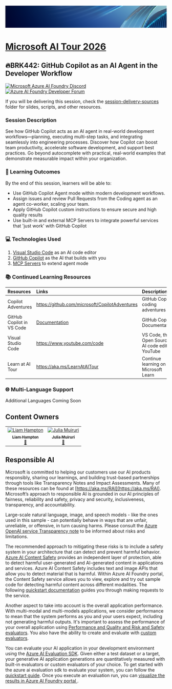 <!--  Please embed links to Learn with your campaign codes! -->

<p align="center">
<img src="img/Banner-MS-AI-Tour-26.png" alt="decorative banner" width="1200"/>
</p>

# [Microsoft AI Tour 2026](https://aitour.microsoft.com)

## 🔥BRK442: GitHub Copilot as an AI Agent in the Developer Workflow

[![Microsoft Azure AI Foundry Discord](https://dcbadge.limes.pink/api/server/ByRwuEEgH4)](https://discord.com/invite/ByRwuEEgH4)
[![Azure AI Foundry Developer Forum](https://img.shields.io/badge/GitHub-Azure_AI_Foundry_Developer_Forum-blue?style=for-the-badge&logo=github&color=adff2f&logoColor=fff)](https://aka.ms/foundry/forum)

If you will be delivering this session, check the [session-delivery-sources](./session-delivery-resources/) folder for slides, scripts, and other resources.

### Session Description

See how GitHub Copilot acts as an AI agent in real-world development workflows—planning, executing multi-step tasks, and integrating seamlessly into engineering processes. Discover how Copilot can boost team productivity, accelerate software development, and support best practices. Go beyond autocomplete with practical, real-world examples that demonstrate measurable impact within your organization.


### 🧠 Learning Outcomes

By the end of this session, learners will be able to:

-  Use GitHub Copilot Agent mode within modern development workflows.
-  Assign issues and review Pull Requests from the Coding agent as an agent co-worker, scaling your team. 
- Apply GitHub Copilot custom instructions to ensure secure and high quality results
- Use built-in and external MCP Servers to integrate powerful services that 'just work' with GitHub Copilot

### 💻 Technologies Used

1. [Visual Studio Code](https://code.visualstudio.com/) as an AI code editor
1. [GitHub Copilot](https://github.com/features/copilot) as the AI that builds with you
1. [MCP Servers](https://code.visualstudio.com/mcp) to extend agent mode

<!-- ### 🔗 Session Resources
| Resources          | Links                             | Description        |
|:-------------------|:----------------------------------|:-------------------|
| Session Docs | [TODO] Coming soon | Documentation | -->

### 📚 Continued Learning Resources
| Resources          | Links                             | Description        |
|:-------------------|:----------------------------------|:-------------------|
| Copilot Adventures | https://github.com/microsoft/CopilotAdventures | GitHub Copilot coding adventures |
| GitHub Copilot in VS Code | [Documentation](https://code.visualstudio.com/docs/copilot/overview) | GitHub Copilot Documentation |
| Visual Studio Code | https://www.youtube.com/code | VS Code, the Open Source AI code editor YouTube |
| Learn at AI Tour | https://aka.ms/LearnAtAITour | Continue learning on Microsoft Learn |

### 🌐 Multi-Language Support

Additional Languages Coming Soon

## Content Owners

<!-- TODO: Add yourself as a content owner
1. Change the src in the image tag to {your github url}.png
2. Change INSERT NAME HERE to your name
3. Change the github url in the final href to your url. -->


<table>
<tr>
    <td align="center"><a href="https://github.com/liamchampton">
        <img src="https://github.com/liamchampton.png" width="100px;" alt="Liam Hampton"
"/><br />
        <sub><b> Liam Hampton
</b></sub></a><br />
            <a href="https://www.linkedin.com/in/liam-conroy-hampton/" title="talk">📢</a> 
    </td>
    <td align="center"><a href="https://github.com/juliamuiruri4">
        <img src="https://github.com/juliamuiruri4.png" width="100px;" alt="Julia Muiruri
"/><br />
        <sub><b>Julia Muiruri
</b></sub></a><br />
            <a href="https://www.linkedin.com/in/juliamuiruri/" title="talk">📢</a> 
    </td>
</tr></table>

## 

## Responsible AI 

Microsoft is committed to helping our customers use our AI products responsibly, sharing our learnings, and building trust-based partnerships through tools like Transparency Notes and Impact Assessments. Many of these resources can be found at [https://aka.ms/RAI](https://aka.ms/RAI).
Microsoft’s approach to responsible AI is grounded in our AI principles of fairness, reliability and safety, privacy and security, inclusiveness, transparency, and accountability.

Large-scale natural language, image, and speech models - like the ones used in this sample - can potentially behave in ways that are unfair, unreliable, or offensive, in turn causing harms. Please consult the [Azure OpenAI service Transparency note](https://learn.microsoft.com/legal/cognitive-services/openai/transparency-note?tabs=text) to be informed about risks and limitations.

The recommended approach to mitigating these risks is to include a safety system in your architecture that can detect and prevent harmful behavior. [Azure AI Content Safety](https://learn.microsoft.com/azure/ai-services/content-safety/overview) provides an independent layer of protection, able to detect harmful user-generated and AI-generated content in applications and services. Azure AI Content Safety includes text and image APIs that allow you to detect material that is harmful. Within Azure AI Foundry portal, the Content Safety service allows you to view, explore and try out sample code for detecting harmful content across different modalities. The following [quickstart documentation](https://learn.microsoft.com/azure/ai-services/content-safety/quickstart-text?tabs=visual-studio%2Clinux&pivots=programming-language-rest) guides you through making requests to the service.

Another aspect to take into account is the overall application performance. With multi-modal and multi-models applications, we consider performance to mean that the system performs as you and your users expect, including not generating harmful outputs. It's important to assess the performance of your overall application using [Performance and Quality and Risk and Safety evaluators](https://learn.microsoft.com/azure/ai-studio/concepts/evaluation-metrics-built-in). You also have the ability to create and evaluate with [custom evaluators](https://learn.microsoft.com/azure/ai-studio/how-to/develop/evaluate-sdk#custom-evaluators).

You can evaluate your AI application in your development environment using the [Azure AI Evaluation SDK](https://microsoft.github.io/promptflow/index.html). Given either a test dataset or a target, your generative AI application generations are quantitatively measured with built-in evaluators or custom evaluators of your choice. To get started with the azure ai evaluation sdk to evaluate your system, you can follow the [quickstart guide](https://learn.microsoft.com/azure/ai-studio/how-to/develop/flow-evaluate-sdk). Once you execute an evaluation run, you can [visualize the results in Azure AI Foundry portal ](https://learn.microsoft.com/azure/ai-studio/how-to/evaluate-flow-results).
